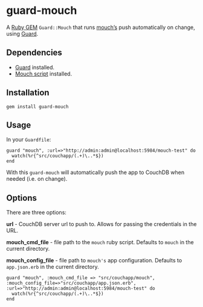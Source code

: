 # guard-mouch

A [Ruby GEM][rubygem] `Guard::Mouch` that runs [mouch’s][mouch] push automatically on change, using [Guard][guard].

## Dependencies

- [Guard][guard] installed.
- [Mouch script][mouch] installed.

## Installation

    gem install guard-mouch

## Usage

In your `Guardfile`:

    guard "mouch", :url=>"http://admin:admin@localhost:5984/mouch-test" do
      watch(%r{^src/couchapp/(.+)\..*$})
    end

With this `guard-mouch` will automatically push the app to CouchDB when needed (i.e. on change).

## Options
There are three options:

**url** - CouchDB server url to push to. Allows for passing the credentials in the URL.

**mouch_cmd_file** - file path to the `mouch` ruby script. Defaults to `mouch` in the current directory.

**mouch_config_file** - file path to `mouch's` app configuration. Defaults to `app.json.erb` in the current directory.

    guard "mouch", :mouch_cmd_file => "src/couchapp/mouch", :mouch_config_file=>"src/couchapp/app.json.erb", :url=>"http://admin:admin@localhost:5984/mouch-test" do
      watch(%r{^src/couchapp/(.+)\..*$})
    end

[rubygem]: https://rubygems.org "Ruby GEM"
[mouch]: https://github.com/jo/mouch "Mouch"
[guard]: https://github.com/guard/guard/ "Guard"